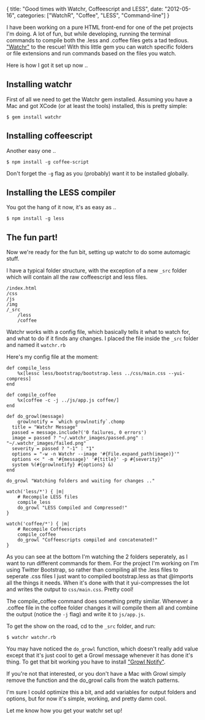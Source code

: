 {
  title: "Good times with Watchr, Coffeescript and LESS",
  date: "2012-05-16",
  categories: ["WatchR", "Coffee", "LESS", "Command-line"]
}

I have been working on a pure HTML front-end for one of the pet projects I'm doing. A lot of fun, but while developing, running the terminal commands to compile both the .less and .coffee files gets a tad tedious. ["Watchr"][1] to the rescue! With this little gem you can watch specific folders or file extensions and run commands based on the files you watch.

Here is how I got it set up now ..

<!--more-->

## Installing watchr

First of all we need to get the Watchr gem installed. Assuming you have a Mac and got XCode (or at least the tools) installed, this is pretty simple:

    $ gem install watchr


## Installing coffeescript

Another easy one ..

    $ npm install -g coffee-script

Don't forget the `-g` flag as you (probably) want it to be installed globally.

## Installing the LESS compiler

You got the hang of it now, it's as easy as ..

    $ npm install -g less

## The fun part!

Now we're ready for the fun bit, setting up watchr to do some automagic stuff.

I have a typical folder structure, with the exception of a new `_src` folder which will contain all the raw coffeescript and less files.

    /index.html
    /css
    /js
    /img
    /_src
        /less
        /coffee


Watchr works with a config file, which basically tells it what to watch for, and what to do if it finds any changes. I placed the file inside the `_src` folder and named it `watchr.rb`

Here's my config file at the moment:

    def compile_less
        %x[lessc less/bootstrap/bootstrap.less ../css/main.css --yui-compress]
    end

    def compile_coffee
        %x[coffee -c -j ../js/app.js coffee/]
    end

    def do_growl(message)
        growlnotify = `which growlnotify`.chomp
      title = "Watchr Message"
      passed = message.include?('0 failures, 0 errors')
      image = passed ? "~/.watchr_images/passed.png" : "~/.watchr_images/failed.png"
      severity = passed ? "-1" : "1"
      options = "-w -n Watchr --image '#{File.expand_path(image)}'"
      options << " -m '#{message}' '#{title}' -p #{severity}"
      system %(#{growlnotify} #{options} &)
    end

    do_growl "Watching folders and waiting for changes .."

    watch('less/*') { |m|
        # Recompile LESS files
        compile_less
        do_growl "LESS Compiled and Compressed!"
    }

    watch('coffee/*') { |m|
        # Recompile Coffeescripts
        compile_coffee
        do_growl "Coffeescripts compiled and concatenated!"
    }

As you can see at the bottom I'm watching the 2 folders seperately, as I want to run different commands for them. For the project I'm working on I'm using Twitter Bootstrap, so rather than compiling all the .less files to seperate .css files I just want to compiled bootstrap.less as that @imports all the things it needs. When it's done with that it yui-compresses the lot and writes the output to `css/main.css`. Pretty cool!

The compile_coffee command does something pretty similar. Whenever a .coffee file in the coffee folder changes it will compile them all and combine the output (notice the `-j` flag) and write it to `js/app.js`.

To get the show on the road, cd to the `_src` folder, and run:

    $ watchr watchr.rb

You may have noticed the `do_growl` function, which doesn't really add value except that it's just cool to get a Growl message whenever it has done it's thing. To get that bit working you have to install ["Growl Notify"][2].

If you're not that interested, or you don't have a Mac with Growl simply remove the function and the do_growl calls from the watch patterns.

I'm sure I could optimize this a bit, and add variables for output folders and options, but for now it's simple, working, and pretty damn cool.

Let me know how you get your watchr set up!

 [1]: https://github.com/mynyml/watchr
 [2]: http://growl.info/extras.php#growlnotify
